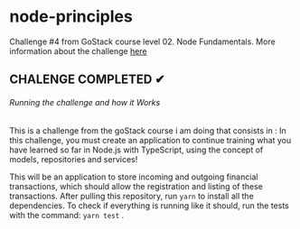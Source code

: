 # node-principles
Challenge #4 from GoStack course level 02. Node Fundamentals.
More information about the challenge [here](https://github.com/Rocketseat/bootcamp-gostack-desafios/tree/master/desafio-fundamentos-nodejs#rocket-sobre-o-desafio)
## CHALENGE COMPLETED ✔

###### Running the challenge and how it Works

This is a challenge from the goStack course i am doing that consists in :
In this challenge, you must create an application to continue training what you have learned so far in Node.js with TypeScript, using the concept of models, repositories and services!

This will be an application to store incoming and outgoing financial transactions, which should allow the registration and listing of these transactions.
After pulling this repository, run ```yarn``` to install all the dependencies.
To check if everything is running like it should, run the tests with the command: ```yarn test``` .


